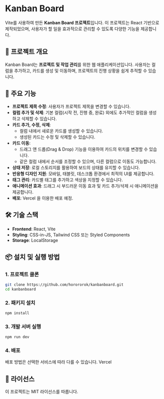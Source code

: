 # Kanban Board

Vite를 사용하여 만든 **Kanban Board 프로젝트**입니다. 이 프로젝트는 React 기반으로 제작되었으며, 사용자가 할 일을 효과적으로 관리할 수 있도록 다양한 기능을 제공합니다.

## 🚀 프로젝트 개요

Kanban Board는 **프로젝트 및 작업 관리**를 위한 웹 애플리케이션입니다. 사용자는 컬럼을 추가하고, 카드를 생성 및 이동하며, 프로젝트의 진행 상황을 쉽게 추적할 수 있습니다.

## 📌 주요 기능

- **프로젝트 제목 수정**: 사용자가 프로젝트 제목을 변경할 수 있습니다.
- **컬럼 추가 및 삭제**: 기본 컬럼(시작 전, 진행 중, 완료) 외에도 추가적인 컬럼을 생성하고 삭제할 수 있습니다.
- **카드 추가, 수정, 삭제**:
  - 컬럼 내에서 새로운 카드를 생성할 수 있습니다.
  - 생성된 카드는 수정 및 삭제할 수 있습니다.
- **카드 이동**:
  - 드래그 앤 드롭(Drag & Drop) 기능을 이용하여 카드의 위치를 변경할 수 있습니다.
  - 같은 컬럼 내에서 순서를 조정할 수 있으며, 다른 컬럼으로 이동도 가능합니다.
- **상태 저장**: 로컬 스토리지를 활용하여 보드의 상태를 유지할 수 있습니다.
- **반응형 디자인 지원**: 모바일, 태블릿, 데스크톱 환경에서 최적의 UI를 제공합니다.
- **태그 관리**: 카드별 태그를 추가하고 색상을 지정할 수 있습니다.
- **애니메이션 효과**: 드래그 시 부드러운 이동 효과 및 카드 추가/삭제 시 애니메이션을 제공합니다.
- **배포**: Vercel 을 이용한 배포 예정.

## 🛠 기술 스택

- **Frontend**: React, Vite
- **Styling**: CSS-in-JS, Tailwind CSS 또는 Styled Components
- **Storage**: LocalStorage

## 📦 설치 및 실행 방법

### 1. 프로젝트 클론

```sh
git clone https://github.com/horororok/kanbanboard.git
cd kanbanboard
```

### 2. 패키지 설치

```sh
npm install
```

### 3. 개발 서버 실행

```sh
npm run dev
```

### 4. 배포

배포 방법은 선택한 서비스에 따라 다를 수 있습니다. Vercel

## 📜 라이선스

이 프로젝트는 MIT 라이선스를 따릅니다.
